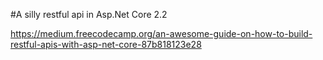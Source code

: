 #A silly restful api in Asp.Net Core 2.2 

https://medium.freecodecamp.org/an-awesome-guide-on-how-to-build-restful-apis-with-asp-net-core-87b818123e28